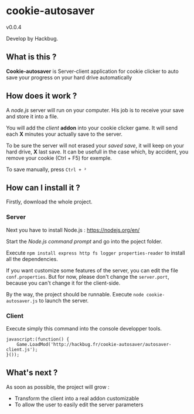 # cookie-autosaver

v0.0.4

Develop by Hackbug. 

## What is this ?

**Cookie-autosaver** is Server-client application for cookie clicker to auto save your progress on your hard drive automatically

## How does it work ?

A *node.js* server will run on your computer. His job is to receive your save and store it into a file.

You will add the *client* **addon** into your cookie clicker game. It will send each **X** minutes your actually save to the server.

To be sure the server will not erased your *saved save*, it will keep on your hard drive, **X** last save. It can be usefull in the case which, by accident, you remove your cookie (Ctrl + F5) for exemple.

To save manually, press `Ctrl + ²`

## How can I install it ?

Firstly, download the whole project. 

### Server

Next you have to install Node.js : https://nodejs.org/en/

Start the *Node.js command prompt* and go into the poject folder.

Execute `npm install express http fs logger properties-reader` to install all the dependencies.

If you want customize some features of the server, you can edit the file `conf.properties`. But for now, please don't change the `server.port`, because you can't change it for the client-side.

By the way, the project should be runnable. Execute `node cookie-autosaver.js` to launch the server.


### Client

Execute simply this command into the console developper tools.

```
javascript:(function() {
    Game.LoadMod('http://hackbug.fr/cookie-autosaver/autosaver-client.js');
}());
```

## What's next ?

As soon as possible, the project will grow :

* Transform the client into a real addon customizable
* To allow the user to easily edit the server parameters
